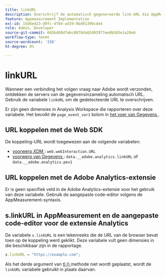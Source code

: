 ```yaml
---
title: linkURL
description: Overschrijf de automatisch gegenereerde link-URL die AppMeasurement gebruikt in koppelingsvolgaanroepen.
feature: Appmeasurement Implementation
exl-id: 15d6e423-d9fc-4f84-ad39-0bd91399cde4
role: Admin, Developer
source-git-commit: 665bd68d7ebc08f0da02d93977ee0b583e1a28e6
workflow-type: tm+mt
source-wordcount: '158'
ht-degree: 0%

---
```


# linkURL

Wanneer een verbinding het volgen vraag naar Adobe wordt verzonden, ontdekken de servers van de gegevensinzameling automatisch URL. Gebruik de variabele `linkURL` om de gedetecteerde URL te overschrijven.

Er zijn geen dimensies in Analysis Workspace die rapporteren over deze variabele. Het bevolkt de `page_event_var1` kolom in [ het voer van Gegevens ](/help/export/analytics-data-feed/data-feed-overview.md).

## URL koppelen met de Web SDK

De koppeling-URL wordt toegewezen aan de volgende variabelen:

* [ voorwerp XDM ](/help/implement/aep-edge/xdm-var-mapping.md): `web.webInteraction.URL`
* [ voorwerp van Gegevens ](/help/implement/aep-edge/data-var-mapping.md): `data.__adobe.analytics.linkURL` of `data.__adobe.analytics.pev1`

## URL koppelen met de Adobe Analytics-extensie

Er is geen specifiek veld in de Adobe Analytics-extensie voor het gebruik van deze variabele. Gebruik de aangepaste code-editor volgens de AppMeasurement-syntaxis.

## s.linkURL in AppMeasurement en de aangepaste code-editor voor de extensie Analytics

De variabele `s.linkURL` is een tekenreeks die de URL van de browser bevat toen op de koppeling werd geklikt. Deze variabele vult geen dimensies in die beschikbaar zijn in de rapportage.

```js
s.linkURL = "https://example.com";
```

Als het derde argument van [ tl () ](../functions/tl-method.md) methode niet wordt geplaatst, wordt de `linkURL` variabele gebruikt in plaats daarvan.
